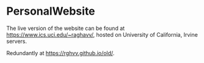 # PersonalWebsite

The live version of the website can be found at https://www.ics.uci.edu/~raghavv/, hosted on University of California, Irvine servers.

Redundantly at https://rghvv.github.io/old/.
